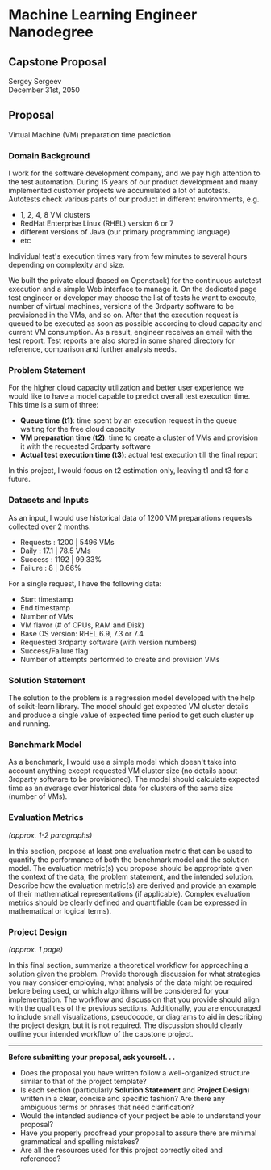 # Machine Learning Engineer Nanodegree
## Capstone Proposal
Sergey Sergeev  
December 31st, 2050

## Proposal

Virtual Machine (VM) preparation time prediction

### Domain Background

I work for the software development company, and we pay high attention to the test automation.
During 15 years of our product development and many implemented customer projects we accumulated a lot of autotests.
Autotests check various parts of our product in different environments, e.g. 
- 1, 2, 4, 8 VM clusters
- RedHat Enterprise Linux (RHEL) version 6 or 7
- different versions of Java (our primary programming language)
- etc

Individual test's execution times vary from few minutes to several hours depending on complexity and size.

We built the private cloud (based on Openstack) for the continuous autotest execution and a simple Web interface to manage it.
On the dedicated page test engineer or developer may choose the list of tests he want to execute, number of virtual machines, versions of the 3rdparty software to be provisioned in the VMs, and so on.
After that the execution request is queued to be executed as soon as possible according to cloud capacity and current VM consumption.
As a result, engineer receives an email with the test report.
Test reports are also stored in some shared directory for reference, comparison and further analysis needs.     

### Problem Statement

For the higher cloud capacity utilization and better user experience we would like to have a model capable to predict overall test execution time.
This time is a sum of three:
- **Queue time (t1)**: time spent by an execution request in the queue waiting for the free cloud capacity
- **VM preparation time (t2)**: time to create a cluster of VMs and provision it with the requested 3rdparty software
- **Actual test execution time (t3)**: actual test execution till the final report   

In this project, I would focus on t2 estimation only, leaving t1 and t3 for a future.

### Datasets and Inputs

As an input, I would use historical data of 1200 VM preparations requests collected over 2 months.

- Requests : 1200 | 5496 VMs
-    Daily : 17.1 | 78.5 VMs
-  Success : 1192 | 99.33%
-  Failure :    8 | 0.66%

For a single request, I have the following data:
- Start timestamp
- End timestamp
- Number of VMs
- VM flavor (# of CPUs, RAM and Disk)
- Base OS version: RHEL 6.9, 7.3 or 7.4
- Requested 3rdparty software (with version numbers)
- Success/Failure flag
- Number of attempts performed to create and provision VMs

### Solution Statement

The solution to the problem is a regression model developed with the help of scikit-learn library. 
The model should get expected VM cluster details and produce a single value of expected time period to get such cluster up and running.

### Benchmark Model

As a benchmark, I would use a simple model which doesn't take into account anything except requested VM cluster size (no details about 3rdparty software to be provisioned).
The model should calculate expected time as an average over historical data for clusters of the same size (number of VMs).

### Evaluation Metrics
_(approx. 1-2 paragraphs)_

In this section, propose at least one evaluation metric that can be used to quantify the performance of both the benchmark model and the solution model. The evaluation metric(s) you propose should be appropriate given the context of the data, the problem statement, and the intended solution. Describe how the evaluation metric(s) are derived and provide an example of their mathematical representations (if applicable). Complex evaluation metrics should be clearly defined and quantifiable (can be expressed in mathematical or logical terms).

### Project Design
_(approx. 1 page)_

In this final section, summarize a theoretical workflow for approaching a solution given the problem. Provide thorough discussion for what strategies you may consider employing, what analysis of the data might be required before being used, or which algorithms will be considered for your implementation. The workflow and discussion that you provide should align with the qualities of the previous sections. Additionally, you are encouraged to include small visualizations, pseudocode, or diagrams to aid in describing the project design, but it is not required. The discussion should clearly outline your intended workflow of the capstone project.

-----------

**Before submitting your proposal, ask yourself. . .**

- Does the proposal you have written follow a well-organized structure similar to that of the project template?
- Is each section (particularly **Solution Statement** and **Project Design**) written in a clear, concise and specific fashion? Are there any ambiguous terms or phrases that need clarification?
- Would the intended audience of your project be able to understand your proposal?
- Have you properly proofread your proposal to assure there are minimal grammatical and spelling mistakes?
- Are all the resources used for this project correctly cited and referenced?